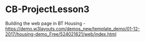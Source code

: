 # CB-ProjectLesson3
Building the web page in BT Housing - https://demo.w3layouts.com/demos_new/template_demo/01-12-2017/housing-demo_Free/524021621/web/index.html

